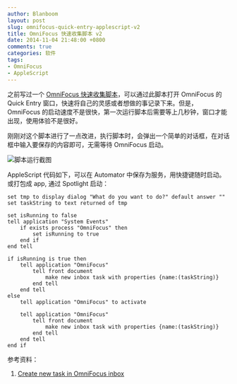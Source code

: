 ```yaml
---
author: Blanboom
layout: post
slug: omnifocus-quick-entry-applescript-v2
title: OmniFocus 快速收集脚本 v2
date: 2014-11-04 21:48:00 +0800
comments: true
categories: 软件
tags:
- OmniFocus
- AppleScript
---
```


之前写过一个 [OmniFocus 快速收集脚本](./omnifocus-quick-entry-applescript.html)，可以通过此脚本打开 OmniFocus 的 Quick Entry 窗口，快速将自己的灵感或者想做的事记录下来。但是，OmniFocus 的启动速度不是很快，第一次运行脚本后需要等上几秒钟，窗口才能出现，使用体验不是很好。

刚刚对这个脚本进行了一点改进，执行脚本时，会弹出一个简单的对话框，在对话框中输入要保存的内容即可，无需等待 OmniFocus 启动。

![脚本运行截图](images/2014/11/OmniFocus-Script.png)

<!-- more -->

AppleScript 代码如下，可以在 Automator 中保存为服务，用快捷键随时启动。或打包成 app, 通过 Spotlight 启动：

    set tmp to display dialog "What do you want to do?" default answer ""
    set taskString to text returned of tmp
    
    set isRunning to false
    tell application "System Events"
        if exists process "OmniFocus" then
            set isRunning to true
        end if
    end tell
    
    if isRunning is true then
        tell application "OmniFocus"
            tell front document
                make new inbox task with properties {name:(taskString)}
            end tell
        end tell
    else
        tell application "OmniFocus" to activate
        
        tell application "OmniFocus"
            tell front document
                make new inbox task with properties {name:(taskString)}
            end tell
        end tell
    end if


参考资料：
1. [Create new task in OmniFocus inbox](http://www.alfredforum.com/topic/1041-create-new-task-in-omnifocus-inbox/)
